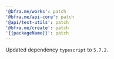 ```yaml
---
'@bfra.me/works': patch
'@bfra.me/api-core': patch
'@api/test-utils': patch
'@bfra.me/create': patch
'{{packageName}}': patch
---
```


Updated dependency `typescript` to `5.7.2`.
